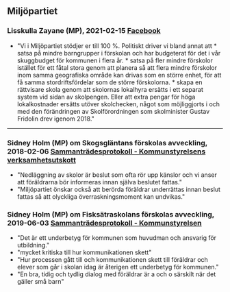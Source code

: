 ## Miljöpartiet

### Lisskulla Zayane (MP), **2021-02-15** [Facebook](https://www.facebook.com/groups/1304815996241355/permalink/3763662203690043/?comment_id=3777737182282545)

* "Vi i Miljöpartiet stödjer er till 100 %. Politiskt driver vi bland annat att * satsa på mindre barngrupper i förskolan och har budgeterat för det i vår skuggbudget för kommunen i flera år. * satsa på fler mindre förskolor istället för ett fåtal stora genom att planera så att flera mindre förskolor inom samma geografiska område kan drivas som en större enhet, för att få samma stordriftsfördelar som de större förskolorna. * skapa en rättvisare skola genom att skolornas lokalhyra ersätts i ett separat system vid sidan av skolpengen. Eller att extra pengar för höga lokalkostnader ersätts utöver skolchecken, något som möjliggjorts i och med den förändringen av Skolförordningen som skolminister Gustav Fridolin drev igenom 2018."

---

### Sidney Holm (MP) om Skogsgläntans förskolas avveckling, **2018-02-06** [Sammanträdesprotokoll - Kommunstyrelsens verksamhetsutskott](https://handlingar.nacka.se/handlingar/Kommunstyrelsens_verksamhetsutskot/2018/2018-02-06/00_Protokoll_KSVU_2018-02-06.pdf)

* "Nedläggning av skolor är beslut som ofta rör upp känslor och vi anser att föräldrarna bör informeras innan själva beslutet fattas."
* "Miljöpartiet önskar också att berörda föräldrar underrättas innan beslut fattas så att olyckliga överraskningsmoment kan undvikas."

### Sidney Holm (MP) om Fisksätraskolans förskolas avveckling, **2019-06-03** [Sammanträdesprotokoll - Kommunstyrelsen](https://handlingar.nacka.se/handlingar/Kommunstyrelsen/2019/KS_2019-06-03/00_KS_190603_Protokoll.pdf)

* "Det är ett underbetyg för kommunen som huvudman och ansvarig för utbildning."
* "mycket kritiska till hur kommunikationen skett"
* "Hur processen gått till och kommunikationen skett till föräldrar och elever som går i skolan idag är återigen ett underbetyg för kommunen."
* "En bra, tidig och tydlig dialog med föräldrar är a och o särskilt när det gäller små barn"
